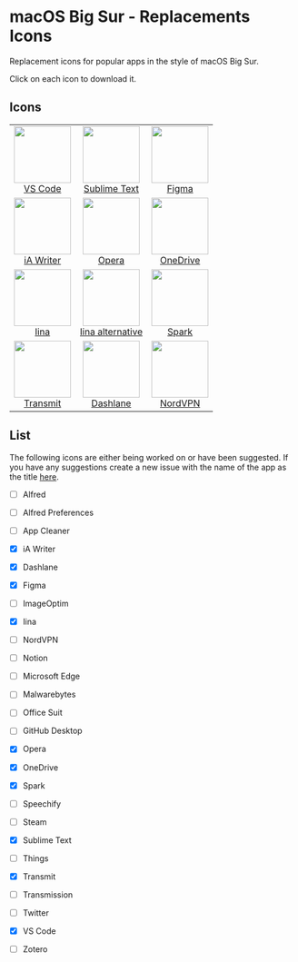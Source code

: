 # macOS Big Sur - Replacements Icons
Replacement icons for popular apps in the style of macOS Big Sur.

Click on each icon to download it.

## Icons


|                                                                                                                                                                                                                                                                                                                                                 |                                                                                                                                                                                                                                                                                                                                                             |                                                                                                                                                                                                                                                                                                                                       |
|:-------------------------------------------------------------------------------------------------------------------------------------------------------------------------------------------------------------------------------------------------------------------------------------------------------------------------------------------------:|:-------------------------------------------------------------------------------------------------------------------------------------------------------------------------------------------------------------------------------------------------------------------------------------------------------------------------------------------------------------:|:---------------------------------------------------------------------------------------------------------------------------------------------------------------------------------------------------------------------------------------------------------------------------------------------------------------------------------------:|
|        [<img src="https://github.com/elrumo/macOS-Big-Sur-icons-replacements/blob/master/icons/png/VS-Code.png?raw=true)" width="100">](https://github.com/elrumo/macOS-Big-Sur-icons-replacements/raw/master/icons/VS-Code.icns)<br>[VS Code](https://github.com/elrumo/macOS-Big-Sur-icons-replacements/raw/master/icons/VS-Code.icns)        | [<img src="https://github.com/elrumo/macOS-Big-Sur-icons-replacements/blob/master/icons/png/Sublime%20Text.png?raw=true)" width="100">](https://github.com/elrumo/macOS-Big-Sur-icons-replacements/raw/master/icons/Sublime%20Text.icns)<br>[Sublime Text](https://github.com/elrumo/macOS-Big-Sur-icons-replacements/raw/master/icons/Sublime%20Text.icns) |       [<img src="https://github.com/elrumo/macOS-Big-Sur-icons-replacements/blob/master/icons/png/Figma.png?raw=true)" width="100">](https://github.com/elrumo/macOS-Big-Sur-icons-replacements/raw/master/icons/Figma.icns) <br>[Figma](https://github.com/elrumo/macOS-Big-Sur-icons-replacements/raw/master/icons/Figma.icns)      |
| [<img src="https://github.com/elrumo/macOS-Big-Sur-icons-replacements/blob/master/icons/png/iA%20Writer.png?raw=true)" width="100">](https://github.com/elrumo/macOS-Big-Sur-icons-replacements/raw/master/icons/iA%20Writer.icns)<br>[iA Writer](https://github.com/elrumo/macOS-Big-Sur-icons-replacements/raw/master/icons/iA%20Writer.icns) |                  [<img src="https://github.com/elrumo/macOS-Big-Sur-icons-replacements/blob/master/icons/png/Opera.png?raw=true)" width="100">](https://github.com/elrumo/macOS-Big-Sur-icons-replacements/raw/master/icons/Opera.icns) <br>[Opera](https://github.com/elrumo/macOS-Big-Sur-icons-replacements/raw/master/icons/Opera.icns)                 | [<img src="https://github.com/elrumo/macOS-Big-Sur-icons-replacements/blob/master/icons/png/OneDrive.png?raw=true)" width="100">](https://github.com/elrumo/macOS-Big-Sur-icons-replacements/raw/master/icons/OneDrive.icns)<br>[OneDrive](https://github.com/elrumo/macOS-Big-Sur-icons-replacements/raw/master/icons/OneDrive.icns) |
|              [<img src="https://github.com/elrumo/macOS-Big-Sur-icons-replacements/blob/master/icons/png/Iina.png?raw=true)" width="100">](https://github.com/elrumo/macOS-Big-Sur-icons-replacements/raw/master/icons/Iina.icns)<br>[Iina](https://github.com/elrumo/macOS-Big-Sur-icons-replacements/raw/master/icons/Iina.icns)              |        [<img src="https://github.com/elrumo/macOS-Big-Sur-icons-replacements/blob/master/icons/png/Iina_alt.png?raw=true)" width="100">](https://github.com/elrumo/macOS-Big-Sur-icons-replacements/raw/master/icons/Iina_alt.icns)<br>[Iina alternative](https://github.com/elrumo/macOS-Big-Sur-icons-replacements/raw/master/icons/Iina_alt.icns)        |       [<img src="https://github.com/elrumo/macOS-Big-Sur-icons-replacements/blob/master/icons/png/Spark.png?raw=true" width="100">](https://github.com/elrumo/macOS-Big-Sur-icons-replacements/raw/master/icons/Spark.icns) <br>[Spark](https://github.com/elrumo/macOS-Big-Sur-icons-replacements/raw/master/icons/Spark.icns)       |
|      [<img src="https://github.com/elrumo/macOS-Big-Sur-icons-replacements/blob/master/icons/png/Transmit.png?raw=true)" width="100">](https://github.com/elrumo/macOS-Big-Sur-icons-replacements/raw/master/icons/Transmit.icns)<br>[Transmit](https://github.com/elrumo/macOS-Big-Sur-icons-replacements/raw/master/icons/Transmit.icns)      |            [<img src="https://github.com/elrumo/macOS-Big-Sur-icons-replacements/blob/master/icons/png/Dashlane.png?raw=true)" width="100">](https://github.com/elrumo/macOS-Big-Sur-icons-replacements/raw/master/icons/Dashlane.icns)<br>[Dashlane](https://github.com/elrumo/macOS-Big-Sur-icons-replacements/raw/master/icons/Dashlane.icns)            |       [<img src="https://github.com/elrumo/macOS-Big-Sur-icons-replacements/blob/master/icons/png/NordVPN.png?raw=true)" width="100">](https://github.com/elrumo/macOS-Big-Sur-icons-replacements/raw/master/icons/NordVPN.icns)<br>[NordVPN](https://github.com/elrumo/macOS-Big-Sur-icons-replacements/raw/master/icons/NordVPN.icns)                                                                                                                                                                                                                                                                                                                                |



## List
The following icons are either being worked on or have been suggested. If you have any suggestions create a new issue with the name of the app as the title [here](https://github.com/elrumo/macOS-Big-Sur-icons-replacements/issues/new).

- [ ] Alfred
- [ ] Alfred Preferences
- [ ] App Cleaner
- [x] iA Writer
- [x] Dashlane
- [x] Figma
- [ ] ImageOptim
- [x] Iina
- [ ] NordVPN
- [ ] Notion
- [ ] Microsoft Edge
- [ ] Malwarebytes
- [ ] Office Suit
- [ ] GitHub Desktop
- [x] Opera
- [x] OneDrive
- [x] Spark
- [ ] Speechify
- [ ] Steam
- [x] Sublime Text
- [ ] Things
- [x] Transmit
- [ ] Transmission
- [ ] Twitter
- [x] VS Code
- [ ] Zotero

